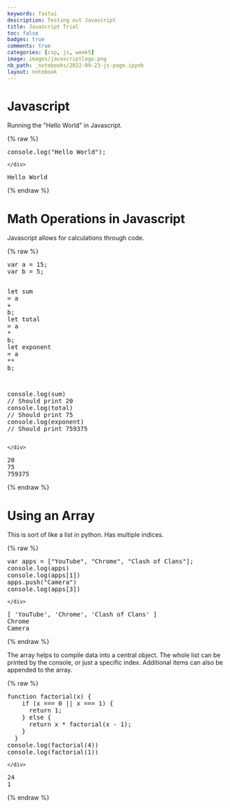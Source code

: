 ```yaml
---
keywords: fastai
description: Testing out Javascript
title: Javascript Trial
toc: false
badges: true
comments: true
categories: [csp, js, week5]
image: images/javascriptlogo.png
nb_path: _notebooks/2022-09-23-js-page.ipynb
layout: notebook
---
```


<!--
#################################################
### THIS FILE WAS AUTOGENERATED! DO NOT EDIT! ###
#################################################
# file to edit: _notebooks/2022-09-23-js-page.ipynb
-->

<div class="container" id="notebook-container">
        
<div class="cell border-box-sizing text_cell rendered"><div class="inner_cell">
<div class="text_cell_render border-box-sizing rendered_html">
<h1 id="Javascript">Javascript<a class="anchor-link" href="#Javascript"> </a></h1><p>Running the "Hello World" in Javascript.</p>

</div>
</div>
</div>
    {% raw %}
    
<div class="cell border-box-sizing code_cell rendered">
<div class="input">

<div class="inner_cell">
    <div class="input_area">
<div class=" highlight hl-javascript"><pre><span></span><span class="nx">console</span><span class="p">.</span><span class="nx">log</span><span class="p">(</span><span class="s2">&quot;Hello World&quot;</span><span class="p">);</span>
</pre></div>

    </div>
</div>
</div>

<div class="output_wrapper">
<div class="output">

<div class="output_area">

<div class="output_subarea output_stream output_stdout output_text">
<pre>Hello World
</pre>
</div>
</div>

</div>
</div>

</div>
    {% endraw %}

<div class="cell border-box-sizing text_cell rendered"><div class="inner_cell">
<div class="text_cell_render border-box-sizing rendered_html">
<h1 id="Math-Operations-in-Javascript">Math Operations in Javascript<a class="anchor-link" href="#Math-Operations-in-Javascript"> </a></h1><p>Javascript allows for calculations through code.</p>

</div>
</div>
</div>
    {% raw %}
    
<div class="cell border-box-sizing code_cell rendered">
<div class="input">

<div class="inner_cell">
    <div class="input_area">
<div class=" highlight hl-javascript"><pre><span></span><span class="kd">var</span> <span class="nx">a</span> <span class="o">=</span> <span class="mf">15</span><span class="p">;</span>
<span class="kd">var</span> <span class="nx">b</span> <span class="o">=</span> <span class="mf">5</span><span class="p">;</span>

<span class="kd">let</span> <span class="nx">sum</span> <span class="o">=</span> <span class="nx">a</span> <span class="o">+</span> <span class="nx">b</span><span class="p">;</span>
<span class="kd">let</span> <span class="nx">total</span> <span class="o">=</span> <span class="nx">a</span> <span class="o">*</span> <span class="nx">b</span><span class="p">;</span>
<span class="kd">let</span> <span class="nx">exponent</span> <span class="o">=</span> <span class="nx">a</span> <span class="o">**</span> <span class="nx">b</span><span class="p">;</span>

<span class="nx">console</span><span class="p">.</span><span class="nx">log</span><span class="p">(</span><span class="nx">sum</span><span class="p">)</span> <span class="c1">// Should print 20</span>
<span class="nx">console</span><span class="p">.</span><span class="nx">log</span><span class="p">(</span><span class="nx">total</span><span class="p">)</span> <span class="c1">// Should print 75</span>
<span class="nx">console</span><span class="p">.</span><span class="nx">log</span><span class="p">(</span><span class="nx">exponent</span><span class="p">)</span> <span class="c1">// Should print 759375</span>
</pre></div>

    </div>
</div>
</div>

<div class="output_wrapper">
<div class="output">

<div class="output_area">

<div class="output_subarea output_stream output_stdout output_text">
<pre>20
75
759375
</pre>
</div>
</div>

</div>
</div>

</div>
    {% endraw %}

<div class="cell border-box-sizing text_cell rendered"><div class="inner_cell">
<div class="text_cell_render border-box-sizing rendered_html">
<h1 id="Using-an-Array">Using an Array<a class="anchor-link" href="#Using-an-Array"> </a></h1><p>This is sort of like a list in python. Has multiple indices.</p>

</div>
</div>
</div>
    {% raw %}
    
<div class="cell border-box-sizing code_cell rendered">
<div class="input">

<div class="inner_cell">
    <div class="input_area">
<div class=" highlight hl-javascript"><pre><span></span><span class="kd">var</span> <span class="nx">apps</span> <span class="o">=</span> <span class="p">[</span><span class="s2">&quot;YouTube&quot;</span><span class="p">,</span> <span class="s2">&quot;Chrome&quot;</span><span class="p">,</span> <span class="s2">&quot;Clash of Clans&quot;</span><span class="p">];</span>
<span class="nx">console</span><span class="p">.</span><span class="nx">log</span><span class="p">(</span><span class="nx">apps</span><span class="p">)</span>
<span class="nx">console</span><span class="p">.</span><span class="nx">log</span><span class="p">(</span><span class="nx">apps</span><span class="p">[</span><span class="mf">1</span><span class="p">])</span>
<span class="nx">apps</span><span class="p">.</span><span class="nx">push</span><span class="p">(</span><span class="s2">&quot;Camera&quot;</span><span class="p">)</span>
<span class="nx">console</span><span class="p">.</span><span class="nx">log</span><span class="p">(</span><span class="nx">apps</span><span class="p">[</span><span class="mf">3</span><span class="p">])</span>
</pre></div>

    </div>
</div>
</div>

<div class="output_wrapper">
<div class="output">

<div class="output_area">

<div class="output_subarea output_stream output_stdout output_text">
<pre>[ &#39;YouTube&#39;, &#39;Chrome&#39;, &#39;Clash of Clans&#39; ]
Chrome
Camera
</pre>
</div>
</div>

</div>
</div>

</div>
    {% endraw %}

<div class="cell border-box-sizing text_cell rendered"><div class="inner_cell">
<div class="text_cell_render border-box-sizing rendered_html">
<p>The array helps to compile data into a central object. The whole list can be printed by the console, or just a specific index. Additional items can also be appended to the array.</p>

</div>
</div>
</div>
    {% raw %}
    
<div class="cell border-box-sizing code_cell rendered">
<div class="input">

<div class="inner_cell">
    <div class="input_area">
<div class=" highlight hl-javascript"><pre><span></span><span class="kd">function</span> <span class="nx">factorial</span><span class="p">(</span><span class="nx">x</span><span class="p">)</span> <span class="p">{</span>
    <span class="k">if</span> <span class="p">(</span><span class="nx">x</span> <span class="o">===</span> <span class="mf">0</span> <span class="o">||</span> <span class="nx">x</span> <span class="o">===</span> <span class="mf">1</span><span class="p">)</span> <span class="p">{</span>
      <span class="k">return</span> <span class="mf">1</span><span class="p">;</span>
    <span class="p">}</span> <span class="k">else</span> <span class="p">{</span>
      <span class="k">return</span> <span class="nx">x</span> <span class="o">*</span> <span class="nx">factorial</span><span class="p">(</span><span class="nx">x</span> <span class="o">-</span> <span class="mf">1</span><span class="p">);</span>
    <span class="p">}</span>
  <span class="p">}</span>
<span class="nx">console</span><span class="p">.</span><span class="nx">log</span><span class="p">(</span><span class="nx">factorial</span><span class="p">(</span><span class="mf">4</span><span class="p">))</span>
<span class="nx">console</span><span class="p">.</span><span class="nx">log</span><span class="p">(</span><span class="nx">factorial</span><span class="p">(</span><span class="mf">1</span><span class="p">))</span>
</pre></div>

    </div>
</div>
</div>

<div class="output_wrapper">
<div class="output">

<div class="output_area">

<div class="output_subarea output_stream output_stdout output_text">
<pre>24
1
</pre>
</div>
</div>

</div>
</div>

</div>
    {% endraw %}

</div>
 

